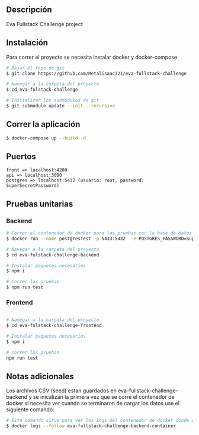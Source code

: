 ## Descripción

Eva Fullstack Challenge project

## Instalación

Para correr el proyecto se necesita instalar docker y docker-compose

```bash
# Bajar el repo de git
$ git clone https://github.com/Metalisaac321/eva-fullstack-challenge

# Navegar a la carpeta del proyecto
$ cd eva-fulstack-challenge

# Inicializar los submodulos de git
$ git submodule update --init --recursive
```

## Correr la aplicación

```bash
$ docker-compose up --build -d

```

## Puertos

```
front => localhost:4200
api => localhost:3000
postgres => localhost:5432 (usuario: root, password: SuperSecretPassword)
```

## Pruebas unitarias
### Backend
```bash
# Correr el contenedor de docker para las pruebas con la base de datos
$ docker run --name postgresTest -p 5433:5432  -e POSTGRES_PASSWORD=SuperSecretPassword -e POSTGRES_DB=db -d postgres

# Navegar a la carpeta del proyecto
$ cd eva-fulstack-challenge-backend

# Instalar paquetes necesarios 
$ npm i

# Correr las pruebas
$ npm run test
```

### Frontend
```bash

# Navegar a la carpeta del proyecto
$ cd eva-fulstack-challenge-frontend

# Instalar paquetes necesarios
$ npm i

# correr las pruebas
npm run test
```

## Notas adicionales
Los archivos CSV (seed) estan guardados en eva-fullstack-challenge-backend y se inicalizan la primera vez que se corre el contenedor de docker si necesita ver cuando se terminaron de cargar los datos use el siguiente comando:
```bash
# Este comando sirve para ver los logs del contenedor de docker donde se esta ejecutando el back.
$ docker logs --follow eva-fullstack-challenge-backend-container
```